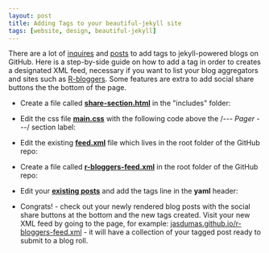 ```yaml
---
layout: post
title: Adding Tags to your beautiful-jekyll site
tags: [website, design, beautiful-jekyll]
---
```



There are a lot of [inquires](http://pavdmyt.com/how-to-implement-tags-at-jekyll-website/) and [posts](http://charliepark.org/tags-in-jekyll/) to add tags to jekyll-powered blogs on GitHub. Here is a step-by-side guide on how to add a tag in order to creates a designated XML feed, necessary if you want to list your blog aggregators and sites such as [R-bloggers](https://www.r-bloggers.com/). Some features are extra to add social share buttons the the bottom of the page.

* Create a file called [**share-section.html**](https://github.com/jasdumas/jasdumas.github.io/commit/ed3a57afefade4f4f9cb3b5a07131d7c242115ab) in the "includes" folder:

* Edit the css file [**main.css**](https://github.com/jasdumas/jasdumas.github.io/commit/0ca9565367b599b2dab52063330589b317eaecfa) with the following code above the /*--- Pager ---*/ section label:

* Edit the existing [**feed.xml**](https://github.com/jasdumas/jasdumas.github.io/commit/83e0f736fce52aae3579d80bb538a1069d206c29) file which lives in the root folder of the GitHub repo:

* Create a file called [**r-bloggers-feed.xml**](https://github.com/jasdumas/jasdumas.github.io/commit/e87046a8b50ce06850b44ecf7273fa5d8b95d9cd) in the root folder of the GitHub repo:

* Edit your [**existing posts**](https://github.com/jasdumas/jasdumas.github.io/commit/a5f94ab9118b3af1bde8d01fc331b9445c2ce08a) and add the tags line in the **yaml** header:

* Congrats! - check out your newly rendered blog posts with the social share buttons at the bottom and the new tags created. Visit your new XML feed by going to the page, for example: [jasdumas.github.io/r-bloggers-feed.xml](http://jasdumas.github.io/r-bloggers-feed.xml) - it will have a collection of your tagged post ready to submit to a blog roll.
